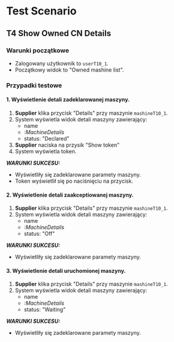 # Test Scenario

## T4 Show Owned CN Details

### Warunki początkowe

- Zalogowany użytkownik to `userT10_1`.
- Początkowy widok to "Owned mashine list".

### Przypadki testowe

#### 1. Wyświetlenie detali zadeklarowanej maszyny.

1. __Supplier__ klika przycisk "Details" przy maszynie `mashineT10_1`.
2. System wyświetla widok detali maszyny zawierający:
    - name
    - _:MachineDetails_
    - status: "Declared"
3. __Supplier__ naciska na przysik "Show token"
4. System wyświetla token.
    
___WARUNKI SUKCESU:___

- Wyświetliły się zadeklarowane paramety maszyny.
- Token wyświetlił się po naciśnięciu na przycisk.

#### 2. Wyświetlenie detali zaakceptiowanej maszyny.

1. __Supplier__ klika przycisk "Details" przy maszynie `mashineT10_1`.
2. System wyświetla widok detali maszyny zawierający:
    - name
    - _:MachineDetails_
    - status: "Off"
    
___WARUNKI SUKCESU:___

- Wyświetliły się zadeklarowane paramety maszyny.

#### 3. Wyświetlenie detali uruchomionej maszyny.

1. __Supplier__ klika przycisk "Details" przy maszynie `mashineT10_1`.
2. System wyświetla widok detali maszyny zawierający:
    - name
    - _:MachineDetails_
    - status: "Waiting"
    
___WARUNKI SUKCESU:___

- Wyświetliły się zadeklarowane paramety maszyny.